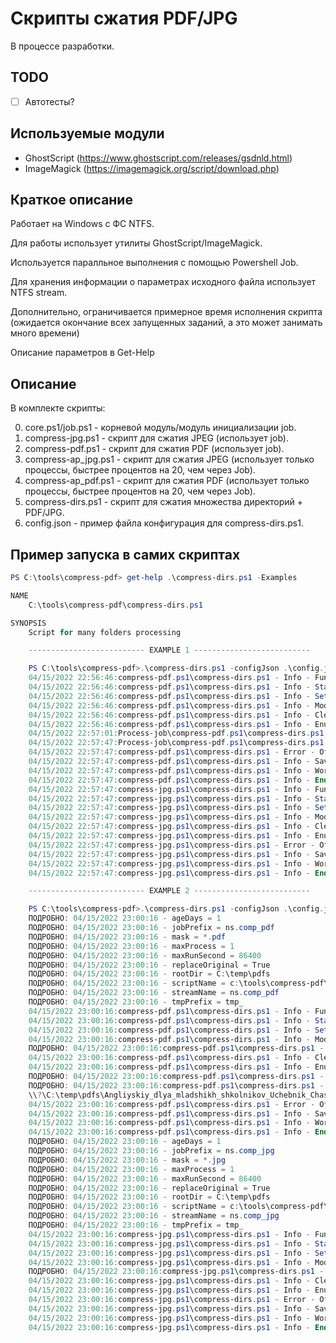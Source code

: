 # Скрипты сжатия PDF/JPG

В процессе разработки.

## TODO

- [ ] Автотесты?

## Используемые модули

- GhostScript (<https://www.ghostscript.com/releases/gsdnld.html>)
- ImageMagick (<https://imagemagick.org/script/download.php>)

## Краткое описание

Работает на Windows с ФС NTFS.

Для работы использует утилиты GhostScript/ImageMagick.

Используется паралльное выполнения с помощью Powershell Job.

Для хранения информации о параметрах исходного файла использует NTFS stream.

Дополнительно, ограничивается примерное время исполнения скрипта (ожидается окончание всех запущенных заданий, 
а это может занимать много времени)

Описание параметров в Get-Help

## Описание

В комплекте скрипты:

0. core.ps1/job.ps1 - корневой модуль/модуль инициализации job.
1. compress-jpg.ps1 - скрипт для сжатия JPEG (использует job).
2. compress-pdf.ps1 - скрипт для сжатия PDF (использует job).
3. compress-ap_jpg.ps1 - скрипт для сжатия JPEG (использует только процессы, быстрее процентов на 20, чем через Job).
4. compress-ap_pdf.ps1 - скрипт для сжатия PDF (использует только процессы, быстрее процентов на 20, чем через Job).
5. compress-dirs.ps1 - скрипт для сжатия множества директорий + PDF/JPG.
6. config.json - пример файла конфигурация для compress-dirs.ps1.

## Пример запуска в самих скриптах

``` powershell
PS C:\tools\compress-pdf> get-help .\compress-dirs.ps1 -Examples

NAME
    C:\tools\compress-pdf\compress-dirs.ps1

SYNOPSIS
    Script for many folders processing

    -------------------------- EXAMPLE 1 --------------------------

    PS C:\tools\compress-pdf>.\compress-dirs.ps1 -configJson .\config.json | Tee-Object -FilePath .\compress-dirs.log
    04/15/2022 22:56:46:compress-pdf.ps1\compress-dirs.ps1 - Info - Func module C:\tools\compress-pdf\func.ps1 check
    04/15/2022 22:56:46:compress-pdf.ps1\compress-dirs.ps1 - Info - Start script
    04/15/2022 22:56:46:compress-pdf.ps1\compress-dirs.ps1 - Info - Set variables
    04/15/2022 22:56:46:compress-pdf.ps1\compress-dirs.ps1 - Info - Modify path to \\?\C:\temp\pdfs
    04/15/2022 22:56:46:compress-pdf.ps1\compress-dirs.ps1 - Info - Clean old jobs ns.comp_pdf*
    04/15/2022 22:56:46:compress-pdf.ps1\compress-dirs.ps1 - Info - Enum files in \\?\C:\temp\pdfs
    04/15/2022 22:57:01:Process-job\compress-pdf.ps1\compress-dirs.ps1 - Info - Process \\?\C:\temp\pdfs\aci_seminar-part1.pdf OK
    04/15/2022 22:57:47:Process-job\compress-pdf.ps1\compress-dirs.ps1 - Info - Process \\?\C:\temp\pdfs\Angliyskiy_dlya_mladshikh_shkolnikov_Uchebnik_Chast_1_-_2011.pdf OK
    04/15/2022 22:57:47:compress-pdf.ps1\compress-dirs.ps1 - Error - Отказано в доступе по пути "\\?\C:\temp\pdfs\longdirs".
    04/15/2022 22:57:47:compress-pdf.ps1\compress-dirs.ps1 - Info - Save spaces 1.23 MB
    04/15/2022 22:57:47:compress-pdf.ps1\compress-dirs.ps1 - Info - Work time 00:01:00.8987111
    04/15/2022 22:57:47:compress-pdf.ps1\compress-dirs.ps1 - Info - End script
    04/15/2022 22:57:47:compress-jpg.ps1\compress-dirs.ps1 - Info - Func module C:\tools\compress-pdf\func.ps1 check
    04/15/2022 22:57:47:compress-jpg.ps1\compress-dirs.ps1 - Info - Start script
    04/15/2022 22:57:47:compress-jpg.ps1\compress-dirs.ps1 - Info - Set variables
    04/15/2022 22:57:47:compress-jpg.ps1\compress-dirs.ps1 - Info - Modify path to \\?\C:\temp\pdfs
    04/15/2022 22:57:47:compress-jpg.ps1\compress-dirs.ps1 - Info - Clean old jobs ns.comp_jpg*
    04/15/2022 22:57:47:compress-jpg.ps1\compress-dirs.ps1 - Info - Enum files in \\?\C:\temp\pdfs
    04/15/2022 22:57:47:compress-jpg.ps1\compress-dirs.ps1 - Error - Отказано в доступе по пути "\\?\C:\temp\pdfs\longdirs".
    04/15/2022 22:57:47:compress-jpg.ps1\compress-dirs.ps1 - Info - Save spaces 0 MB
    04/15/2022 22:57:47:compress-jpg.ps1\compress-dirs.ps1 - Info - Work time 00:00:00.0156264
    04/15/2022 22:57:47:compress-jpg.ps1\compress-dirs.ps1 - Info - End script

    -------------------------- EXAMPLE 2 --------------------------

    PS C:\tools\compress-pdf>.\compress-dirs.ps1 -configJson .\config.json -Verbose
    ПОДРОБНО: 04/15/2022 23:00:16 - ageDays = 1
    ПОДРОБНО: 04/15/2022 23:00:16 - jobPrefix = ns.comp_pdf
    ПОДРОБНО: 04/15/2022 23:00:16 - mask = *.pdf
    ПОДРОБНО: 04/15/2022 23:00:16 - maxProcess = 1
    ПОДРОБНО: 04/15/2022 23:00:16 - maxRunSecond = 86400
    ПОДРОБНО: 04/15/2022 23:00:16 - replaceOriginal = True
    ПОДРОБНО: 04/15/2022 23:00:16 - rootDir = C:\temp\pdfs
    ПОДРОБНО: 04/15/2022 23:00:16 - scriptName = c:\tools\compress-pdf\compress-pdf.ps1
    ПОДРОБНО: 04/15/2022 23:00:16 - streamName = ns.comp_pdf
    ПОДРОБНО: 04/15/2022 23:00:16 - tmpPrefix = tmp_
    04/15/2022 23:00:16:compress-pdf.ps1\compress-dirs.ps1 - Info - Func module C:\tools\compress-pdf\func.ps1 check
    04/15/2022 23:00:16:compress-pdf.ps1\compress-dirs.ps1 - Info - Start script
    04/15/2022 23:00:16:compress-pdf.ps1\compress-dirs.ps1 - Info - Set variables
    04/15/2022 23:00:16:compress-pdf.ps1\compress-dirs.ps1 - Info - Modify path to \\?\C:\temp\pdfs
    ПОДРОБНО: 04/15/2022 23:00:16:compress-pdf.ps1\compress-dirs.ps1 - Verbose - Check access to \\?\C:\temp\pdfs
    04/15/2022 23:00:16:compress-pdf.ps1\compress-dirs.ps1 - Info - Clean old jobs ns.comp_pdf*
    04/15/2022 23:00:16:compress-pdf.ps1\compress-dirs.ps1 - Info - Enum files in \\?\C:\temp\pdfs
    ПОДРОБНО: 04/15/2022 23:00:16:compress-pdf.ps1\compress-dirs.ps1 - Verbose - Check file \\?\C:\temp\pdfs\aci_seminar-part1.pdf
    ПОДРОБНО: 04/15/2022 23:00:16:compress-pdf.ps1\compress-dirs.ps1 - Verbose - Check file
    \\?\C:\temp\pdfs\Angliyskiy_dlya_mladshikh_shkolnikov_Uchebnik_Chast_1_-_2011.pdf
    04/15/2022 23:00:16:compress-pdf.ps1\compress-dirs.ps1 - Error - Отказано в доступе по пути "\\?\C:\temp\pdfs\longdirs".
    04/15/2022 23:00:16:compress-pdf.ps1\compress-dirs.ps1 - Info - Save spaces 0 MB
    04/15/2022 23:00:16:compress-pdf.ps1\compress-dirs.ps1 - Info - Work time 00:00:00.0468744
    04/15/2022 23:00:16:compress-pdf.ps1\compress-dirs.ps1 - Info - End script
    ПОДРОБНО: 04/15/2022 23:00:16 - ageDays = 1
    ПОДРОБНО: 04/15/2022 23:00:16 - jobPrefix = ns.comp_jpg
    ПОДРОБНО: 04/15/2022 23:00:16 - mask = *.jpg
    ПОДРОБНО: 04/15/2022 23:00:16 - maxProcess = 1
    ПОДРОБНО: 04/15/2022 23:00:16 - maxRunSecond = 86400
    ПОДРОБНО: 04/15/2022 23:00:16 - replaceOriginal = True
    ПОДРОБНО: 04/15/2022 23:00:16 - rootDir = C:\temp\pdfs
    ПОДРОБНО: 04/15/2022 23:00:16 - scriptName = c:\tools\compress-pdf\compress-jpg.ps1
    ПОДРОБНО: 04/15/2022 23:00:16 - streamName = ns.comp_jpg
    ПОДРОБНО: 04/15/2022 23:00:16 - tmpPrefix = tmp_
    04/15/2022 23:00:16:compress-jpg.ps1\compress-dirs.ps1 - Info - Func module C:\tools\compress-pdf\func.ps1 check
    04/15/2022 23:00:16:compress-jpg.ps1\compress-dirs.ps1 - Info - Start script
    04/15/2022 23:00:16:compress-jpg.ps1\compress-dirs.ps1 - Info - Set variables
    04/15/2022 23:00:16:compress-jpg.ps1\compress-dirs.ps1 - Info - Modify path to \\?\C:\temp\pdfs
    ПОДРОБНО: 04/15/2022 23:00:16:compress-jpg.ps1\compress-dirs.ps1 - Verbose - Check access to \\?\C:\temp\pdfs
    04/15/2022 23:00:16:compress-jpg.ps1\compress-dirs.ps1 - Info - Clean old jobs ns.comp_jpg*
    04/15/2022 23:00:16:compress-jpg.ps1\compress-dirs.ps1 - Info - Enum files in \\?\C:\temp\pdfs
    04/15/2022 23:00:16:compress-jpg.ps1\compress-dirs.ps1 - Error - Отказано в доступе по пути "\\?\C:\temp\pdfs\longdirs".
    04/15/2022 23:00:16:compress-jpg.ps1\compress-dirs.ps1 - Info - Save spaces 0 MB
    04/15/2022 23:00:16:compress-jpg.ps1\compress-dirs.ps1 - Info - Work time 00:00:00.0156243
    04/15/2022 23:00:16:compress-jpg.ps1\compress-dirs.ps1 - Info - End script
```
